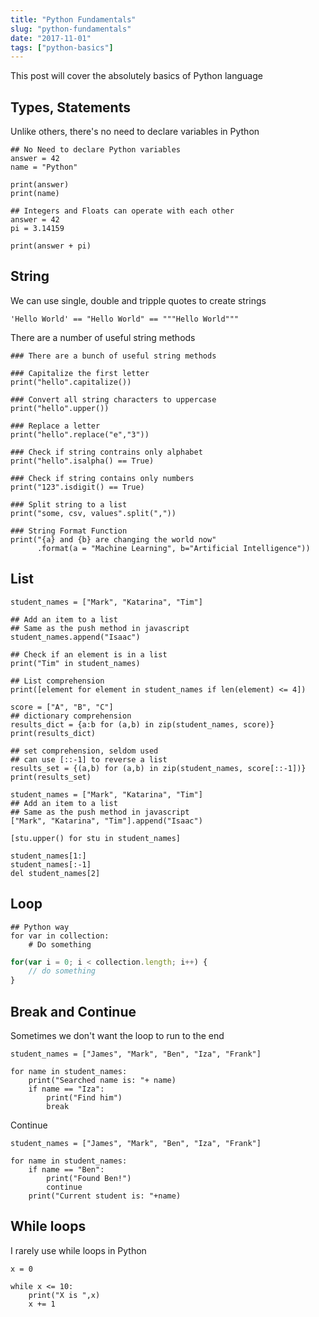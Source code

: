 ```yaml
---
title: "Python Fundamentals"
slug: "python-fundamentals"
date: "2017-11-01"
tags: ["python-basics"]
---
```


This post will cover the absolutely basics of Python language

## Types, Statements

Unlike others, there's no need to declare variables in Python

```ipython
## No Need to declare Python variables
answer = 42
name = "Python"

print(answer)
print(name)

## Integers and Floats can operate with each other
answer = 42
pi = 3.14159

print(answer + pi)
```

## String

We can use single, double and tripple quotes to create strings

```ipython
'Hello World' == "Hello World" == """Hello World"""
```

There are a number of useful string methods

```ipython
### There are a bunch of useful string methods

### Capitalize the first letter
print("hello".capitalize())

### Convert all string characters to uppercase
print("hello".upper())

### Replace a letter
print("hello".replace("e","3"))

### Check if string contrains only alphabet
print("hello".isalpha() == True)

### Check if string contains only numbers
print("123".isdigit() == True)

### Split string to a list
print("some, csv, values".split(","))

### String Format Function
print("{a} and {b} are changing the world now"
      .format(a = "Machine Learning", b="Artificial Intelligence"))
```

## List

```ipython
student_names = ["Mark", "Katarina", "Tim"]

## Add an item to a list
## Same as the push method in javascript
student_names.append("Isaac")

## Check if an element is in a list
print("Tim" in student_names)

## List comprehension
print([element for element in student_names if len(element) <= 4])

score = ["A", "B", "C"]
## dictionary comprehension
results_dict = {a:b for (a,b) in zip(student_names, score)}
print(results_dict)

## set comprehension, seldom used
## can use [::-1] to reverse a list
results_set = {(a,b) for (a,b) in zip(student_names, score[::-1])}
print(results_set)
```

```ipython
student_names = ["Mark", "Katarina", "Tim"]
## Add an item to a list
## Same as the push method in javascript
["Mark", "Katarina", "Tim"].append("Isaac")

[stu.upper() for stu in student_names]

student_names[1:]
student_names[:-1]
del student_names[2]
```

## Loop

```ipython
## Python way
for var in collection:
    # Do something
```

```javascript
for(var i = 0; i < collection.length; i++) {
    // do something
}
```

## Break and Continue

Sometimes we don't want the loop to run to the end

```ipython
student_names = ["James", "Mark", "Ben", "Iza", "Frank"]

for name in student_names:
    print("Searched name is: "+ name)
    if name == "Iza":
        print("Find him")
        break
```

Continue

```ipython
student_names = ["James", "Mark", "Ben", "Iza", "Frank"]

for name in student_names:
    if name == "Ben":
        print("Found Ben!")
        continue
    print("Current student is: "+name)    
```

## While loops

I rarely use while loops in Python

```ipython
x = 0

while x <= 10:
    print("X is ",x)
    x += 1
```
